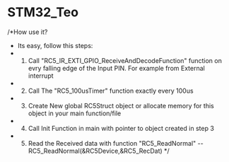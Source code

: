 # STM32_Teo
/*How use it?
*  Its easy, follow this steps:
*  1. Call "RC5_IR_EXTI_GPIO_ReceiveAndDecodeFunction" function on evry falling edge of the Input PIN. For example from External interrupt
*  2. Call The "RC5_100usTimer" function exactly every 100us
*  3. Create New global RC5Struct object or allocate memory for this object in your main function/file
*  4. Call Init Function in main with pointer to object created in step 3
*  5. Read the Received data with function "RC5_ReadNormal" -- RC5_ReadNormal(&RC5Device,&RC5_RecDat)
*/